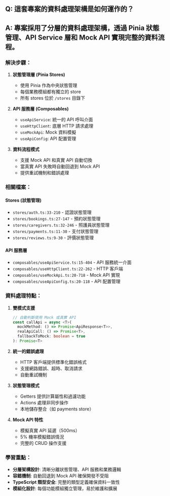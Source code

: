 ## Q: 這套專案的資料處理架構是如何運作的？

## A: 專案採用了分層的資料處理架構，透過 Pinia 狀態管理、API Service 層和 Mock API 實現完整的資料流程。

### 解決步驟：

1. **狀態管理層 (Pinia Stores)**

   - 使用 Pinia 作為中央狀態管理
   - 每個業務模組都有獨立的 store
   - 所有 stores 位於 `/stores` 目錄下

2. **API 服務層 (Composables)**

   - `useApiService`: 統一的 API 呼叫介面
   - `useHttpClient`: 底層 HTTP 請求處理
   - `useMockApi`: Mock 資料模擬
   - `useApiConfig`: API 配置管理

3. **資料流程模式**
   - 支援 Mock API 和真實 API 自動切換
   - 當真實 API 失敗時自動回退到 Mock API
   - 提供重試機制和錯誤處理

### 相關檔案：

#### Stores (狀態管理)

- `stores/auth.ts:33-210` - 認證狀態管理
- `stores/bookings.ts:27-147` - 預約狀態管理
- `stores/caregivers.ts:32-246` - 照護員狀態管理
- `stores/payments.ts:11-30` - 支付狀態管理
- `stores/reviews.ts:9-30` - 評價狀態管理

#### API 服務層

- `composables/useApiService.ts:15-404` - API 服務統一介面
- `composables/useHttpClient.ts:22-262` - HTTP 客戶端
- `composables/useMockApi.ts:20-718` - Mock API 實現
- `composables/useApiConfig.ts:20-118` - API 配置管理

### 資料處理特點：

1. **雙模式支援**

   ```typescript
   // 自動判斷使用 Mock 或真實 API
   const callApi = async <T>(
     mockMethod: () => Promise<ApiResponse<T>>,
     realApiCall: () => Promise<T>,
     fallbackToMock: boolean = true
   ): Promise<T>
   ```

2. **統一的錯誤處理**

   - HTTP 客戶端提供標準化錯誤格式
   - 支援網路錯誤、超時、取消請求
   - 自動重試機制

3. **狀態管理模式**

   - Getters 提供計算屬性和過濾功能
   - Actions 處理非同步操作
   - 本地儲存整合（如 payments store）

4. **Mock API 特性**
   - 模擬真實 API 延遲（500ms）
   - 5% 機率模擬錯誤情況
   - 完整的 CRUD 操作支援

### 學習重點：

- **分層架構設計**: 清晰分離狀態管理、API 服務和業務邏輯
- **容錯機制**: 自動回退到 Mock API 確保開發不受阻
- **TypeScript 類型安全**: 完整的類型定義確保資料一致性
- **模組化設計**: 每個功能模組獨立管理，易於維護和擴展
